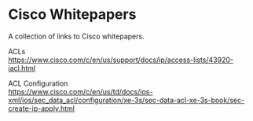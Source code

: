 # Cisco Whitepapers   
A collection of links to Cisco whitepapers.   

ACLs   
https://www.cisco.com/c/en/us/support/docs/ip/access-lists/43920-iacl.html   

ACL Configuration   
https://www.cisco.com/c/en/us/td/docs/ios-xml/ios/sec_data_acl/configuration/xe-3s/sec-data-acl-xe-3s-book/sec-create-ip-apply.html
